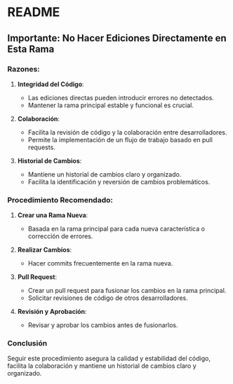 # README

## Importante: No Hacer Ediciones Directamente en Esta Rama

### Razones:

1. **Integridad del Código**:

   - Las ediciones directas pueden introducir errores no detectados.
   - Mantener la rama principal estable y funcional es crucial.

2. **Colaboración**:

   - Facilita la revisión de código y la colaboración entre desarrolladores.
   - Permite la implementación de un flujo de trabajo basado en pull requests.

3. **Historial de Cambios**:
   - Mantiene un historial de cambios claro y organizado.
   - Facilita la identificación y reversión de cambios problemáticos.

### Procedimiento Recomendado:

1. **Crear una Rama Nueva**:

   - Basada en la rama principal para cada nueva característica o corrección de errores.

2. **Realizar Cambios**:

   - Hacer commits frecuentemente en la rama nueva.

3. **Pull Request**:

   - Crear un pull request para fusionar los cambios en la rama principal.
   - Solicitar revisiones de código de otros desarrolladores.

4. **Revisión y Aprobación**:
   - Revisar y aprobar los cambios antes de fusionarlos.

### Conclusión

Seguir este procedimiento asegura la calidad y estabilidad del código, facilita la colaboración y mantiene un historial de cambios claro y organizado.
